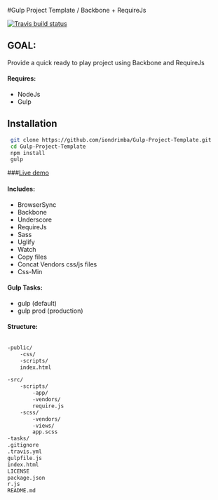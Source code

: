 #Gulp Project Template /  Backbone + RequireJs 

[![Travis build status](https://travis-ci.org/iondrimba/Gulp-Project-Template.svg?branch=master)](https://travis-ci.org/iondrimba/Gulp-Project-Template)

## GOAL:

Provide a quick ready to play project using Backbone and RequireJs

#### Requires:

* NodeJs
* Gulp

## Installation

```sh
 git clone https://github.com/iondrimba/Gulp-Project-Template.git 
 cd Gulp-Project-Template
 npm install
 gulp
```

###[Live demo]

#### Includes:

* BrowserSync
* Backbone
* Underscore
* RequireJs
* Sass
* Uglify
* Watch
* Copy files
* Concat Vendors css/js files
* Css-Min

#### Gulp Tasks:

* gulp (default)
* gulp prod (production)

#### Structure:

````bash

-public/
    -css/
    -scripts/
    index.html

-src/
    -scripts/
		-app/
		-vendors/
		require.js
    -scss/
		-vendors/
		-views/
		app.scss
-tasks/
.gitignore
.travis.yml
gulpfile.js
index.html
LICENSE
package.json
r.js
README.md
````

[Live demo]:<http://iondrimba.github.io/Gulp-Project-Template/>